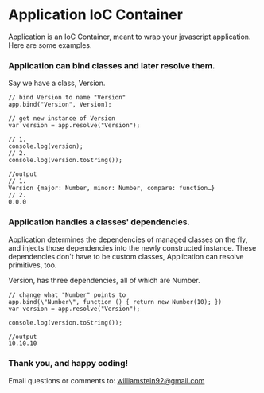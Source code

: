 Application IoC Container
=========================

Application is an IoC Container, meant to wrap your javascript application.
Here are some examples.

### Application can bind classes and later resolve them.

Say we have a class, Version.
```
// bind Version to name "Version"
app.bind("Version", Version);

// get new instance of Version
var version = app.resolve("Version");

// 1.
console.log(version);
// 2.
console.log(version.toString());

//output
// 1.
Version {major: Number, minor: Number, compare: function…}
// 2.
0.0.0
```

### Application handles a classes' dependencies.

Application determines the dependencies of managed classes on the fly,
and injects those dependencies into the newly constructed instance.
These dependencies don't have to be custom classes,
Application can resolve primitives, too.

Version, has three dependencies, all of which are Number.
```
// change what "Number" points to
app.bind(\"Number\", function () { return new Number(10); })
var version = app.resolve("Version");

console.log(version.toString());

//output
10.10.10
```

### Thank you, and happy coding!

Email questions or comments to: [williamstein92@gmail.com](mailto:williamstein92@gmail.com)
